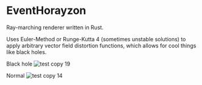 # EventHorayzon

Ray-marching renderer written in Rust.

Uses Euler-Method or Runge-Kutta 4 (sometimes unstable solutions) to apply arbitrary vector field distortion functions, which allows for cool things like black holes.

Black hole
![test copy 19](https://user-images.githubusercontent.com/11431787/140632512-217f9b37-563d-4b14-a8d5-6add1d810cab.png)

Normal
![test copy 14](https://user-images.githubusercontent.com/11431787/140632453-10c87cea-d057-4283-953a-d80eafc5c963.png)
